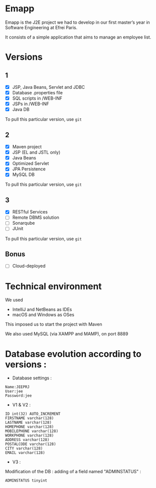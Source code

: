 # Emapp

Emapp is the J2E project we had to develop in our first master’s year in Software Engineering at Efrei Paris.

It consists of a simple application that aims to manage an employee list.

# Versions

## 1

- [x] JSP, Java Beans, Servlet and JDBC
- [x] Database .properties file
- [x] SQL scripts in /WEB-INF
- [x] JSPs in /WEB-INF
- [x] Java DB

To pull this particular version, use `git`

## 2

- [x] Maven project
- [x] JSP (EL and JSTL only)
- [x] Java Beans
- [x] Optimized Servlet
- [x] JPA Persistence
- [x] MySQL DB

To pull this particular version, use `git`

## 3
- [x] RESTful Services
- [ ] Remote DBMS solution
- [ ] Sonarqube
- [ ] JUnit

To pull this particular version, use `git`

## Bonus

- [ ] Cloud-deployed

# Technical environment

We used 
- IntelliJ and NetBeans as IDEs
- macOS and Windows as OSes

This imposed us to start the project with Maven

We also used MySQL (via XAMPP and MAMP), on port 8889

# Database evolution according to versions : 
- Database settings :
```
Name:JEEPRJ
User:jee
Password:jee
```

- V1 & V2 : 
```
ID int(32) AUTO_INCREMENT
FIRSTNAME varchar(128)
LASTNAME varchar(128)
HOMEPHONE varchar(128)
MOBILEPHONE varchar(128)
WORKPHONE varchar(128)
ADDRESS varchar(128)
POSTALCODE varchar(128)
CITY varchar(128)
EMAIL varchar(128)
```

- V3 : 

Modification of the DB : adding of a field named "ADMINSTATUS" : 
```
ADMINSTATUS tinyint
```
